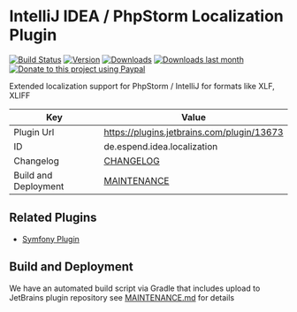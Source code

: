 # IntelliJ IDEA / PhpStorm Localization Plugin

[![Build Status](https://travis-ci.org/Haehnchen/idea-php-shopware-plugin.svg?branch=master)](https://travis-ci.org/Haehnchen/idea-php-shopware-plugin)
[![Version](http://phpstorm.espend.de/badge/13673/version)](https://plugins.jetbrains.com/plugin/13673)
[![Downloads](http://phpstorm.espend.de/badge/13673/downloads)](https://plugins.jetbrains.com/plugin/13673)
[![Downloads last month](http://phpstorm.espend.de/badge/13673/last-month)](https://plugins.jetbrains.com/plugin/13673)
[![Donate to this project using Paypal](https://img.shields.io/badge/paypal-donate-yellow.svg)](https://www.paypal.me/DanielEspendiller)

Extended localization support for PhpStorm / IntelliJ for formats like XLF, XLIFF

Key                  | Value
-------------------  | -------------------
Plugin Url           | https://plugins.jetbrains.com/plugin/13673
ID                   | de.espend.idea.localization
Changelog            | [CHANGELOG](CHANGELOG.md)
Build and Deployment | [MAINTENANCE](MAINTENANCE.md)

## Related Plugins

* [Symfony Plugin](https://plugins.jetbrains.com/plugin/7219)


## Build and Deployment

We have an automated build script via Gradle that includes upload to JetBrains plugin repository see [MAINTENANCE.md](MAINTENANCE.md) for details 

